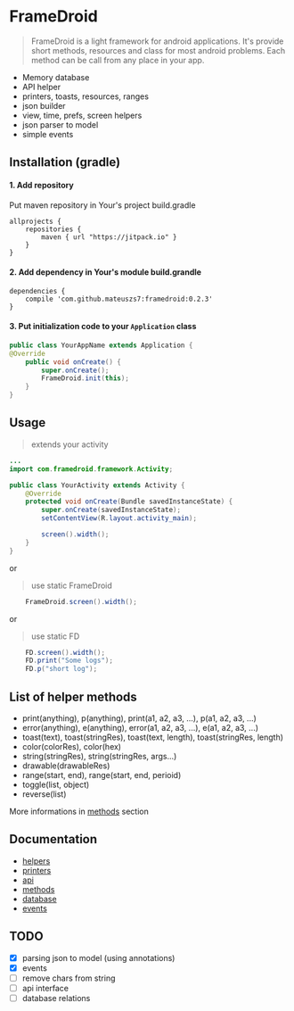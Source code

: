 
# FrameDroid
> FrameDroid is a light framework for android applications. It's provide short methods, resources and class for most android problems. Each method can be call from any place in your app.
- Memory database
- API helper
- printers, toasts, resources, ranges
- json builder
- view, time, prefs, screen helpers
- json parser to model
- simple events

## Installation (gradle)

#### 1. Add repository
Put maven repository in Your's project build.gradle

```
allprojects {
    repositories {
        maven { url "https://jitpack.io" }
    }
}
```

#### 2. Add dependency in Your's module build.grandle

```
dependencies {
    compile 'com.github.mateuszs7:framedroid:0.2.3'
}
```

#### 3. Put initialization code to your `Application` class

```java
public class YourAppName extends Application {
@Override
    public void onCreate() {
        super.onCreate();
        FrameDroid.init(this);
    }
}
```



## Usage

> extends your activity

```java
...
import com.framedroid.framework.Activity;

public class YourActivity extends Activity {
    @Override
    protected void onCreate(Bundle savedInstanceState) {
        super.onCreate(savedInstanceState);
        setContentView(R.layout.activity_main);

        screen().width();
    }
}
```

or

> use static FrameDroid

```java
    FrameDroid.screen().width();
```
or

> use static FD

```java
    FD.screen().width();
    FD.print("Some logs");
    FD.p("short log");
```


## List of helper methods
* print(anything), p(anything), print(a1, a2, a3, ...), p(a1, a2, a3, ...)
* error(anything), e(anything), error(a1, a2, a3, ...), e(a1, a2, a3, ...)
* toast(text), toast(stringRes), toast(text, length), toast(stringRes, length)
* color(colorRes), color(hex)
* string(stringRes), string(stringRes, args...)
* drawable(drawableRes)
* range(start, end), range(start, end, perioid)
* toggle(list, object)
* reverse(list)

More informations in [methods](./docs/METHODS.md) section

## Documentation
* [helpers](./docs/HELPERS.md)
* [printers](./docs/PRINTERS.md)
* [api](./docs/API.md)
* [methods](./docs/METHODS.md)
* [database](./docs/DATABASE.md)
* [events](./docs/EVENTS.md)

## TODO
- [X] parsing json to model (using annotations)
- [X] events
- [ ] remove chars from string
- [ ] api interface
- [ ] database relations
